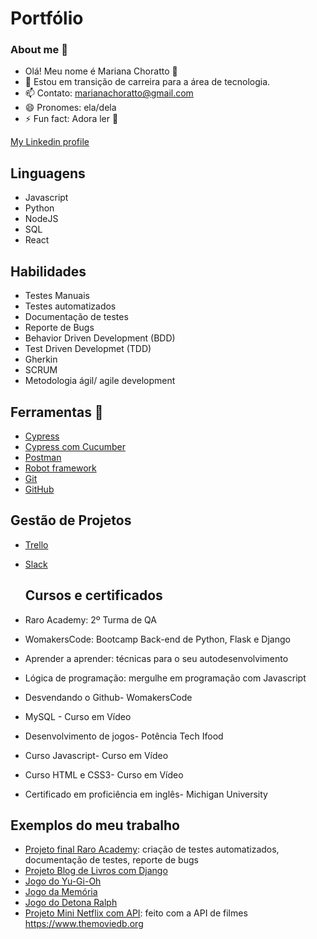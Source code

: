 # Portfólio

### About me :wave:

- Olá! Meu nome é Mariana Choratto 👋
- 🔭 Estou em transição de carreira para a área de tecnologia.
- 📫 Contato: marianachoratto@gmail.com
- 😄 Pronomes: ela/dela
- ⚡ Fun fact: Adora ler 📖

[My Linkedin profile](https://www.linkedin.com/in/mariana-choratto-35b4821a4/)

## Linguagens 
* Javascript
* Python
* NodeJS
* SQL
* React

## Habilidades
* Testes Manuais
* Testes automatizados
* Documentação de testes
* Reporte de Bugs
* Behavior Driven Development (BDD)
* Test Driven Developmet (TDD)
* Gherkin
* SCRUM
* Metodologia ágil/ agile development 

## Ferramentas :wrench:
* [Cypress](https://docs.cypress.io/guides/overview/why-cypress)
* [Cypress com Cucumber](https://github.com/badeball/cypress-cucumber-preprocessor)
* [Postman](https://www.postman.com/)
* [Robot framework](https://robotframework.org/)
* [Git](https://git-scm.com/) 
* [GitHub](https://github.com/)

## Gestão de Projetos
* [Trello](https://trello.com/pl/tour)
* [Slack](https://slack.com/intl/pt-br/)

  ## Cursos e certificados
* Raro Academy: 2º Turma de QA
* WomakersCode: Bootcamp Back-end de Python, Flask e Django 
* Aprender a aprender: técnicas para o seu autodesenvolvimento 
* Lógica de programação: mergulhe em programação com Javascript 
* Desvendando o Github- WomakersCode 
* MySQL - Curso em Vídeo 
* Desenvolvimento de jogos- Potência Tech Ifood 
* Curso Javascript- Curso em Vídeo 
* Curso HTML e CSS3- Curso em Vídeo 
* Certificado em proficiência em inglês- Michigan University

## Exemplos do meu trabalho
* [Projeto final Raro Academy](https://github.com/marianachoratto/academy-qa-trabalho-final-grupo-3): criação de testes automatizados, documentação de testes, reporte de bugs
* [Projeto Blog de Livros com Django](https://marianacarla.pythonanywhere.com/)
* [Jogo do Yu-Gi-Oh](https://marianachoratto.github.io/js-yugioh-assets/)
* [Jogo da Memória](https://marianachoratto.github.io/Jogo-da-Memoria-Bootcamp-Ifood/)
* [Jogo do Detona Ralph](https://marianachoratto.github.io/Jogo-Detona-Ralph-Bootcamp-Ifood/)
* [Projeto Mini Netflix com API](https://projeto-mini-netflix.vercel.app/): feito com a API de filmes https://www.themoviedb.org
          
